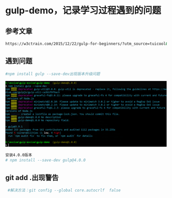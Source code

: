 # gulp-demo，记录学习过程遇到的问题
## 参考文章
``` bash
https://w3ctrain.com/2015/12/22/gulp-for-beginners/?utm_source=tuicool&utm_medium=referral
``` 
## 遇到问题
``` bash
#npm install gulp --save-dev出现版本升级问题
```
<img src="https://github.com/sepetboy/gulp-demo/blob/master/images/update.png"/>

``` bash
安装4.0.0版本
# npm install --save-dev gulp@4.0.0
```
## git add .出现警告
``` bash
 #解决方法：git config --global core.autocrlf  false
``` 
